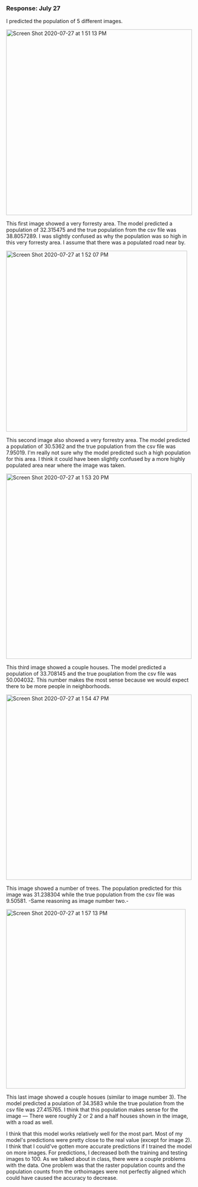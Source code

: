 ### Response: July 27

I predicted the population of 5 different images. 

<img width="501" alt="Screen Shot 2020-07-27 at 1 51 13 PM" src="https://user-images.githubusercontent.com/60228365/88575653-3aa37100-d012-11ea-9a40-901c0ef4ec73.png">

This first image showed a very forresty area. The model predicted a population of 32.315475 and the true population from the csv file was 38.8057289. I was slightly confused as why the population was so high in this very forresty area. I assume that there was a populated road near by.  


<img width="488" alt="Screen Shot 2020-07-27 at 1 52 07 PM" src="https://user-images.githubusercontent.com/60228365/88575667-3f682500-d012-11ea-87ac-ab3545db46fa.png">

This second image also showed a very forrestry area. The model predicted a population of 30.5362 and the true population from the csv file was 7.95019. I'm really not sure why the model predicted such a high population for this area. I think it could have been slightly confused by a more highly populated area near where the image was taken. 


<img width="500" alt="Screen Shot 2020-07-27 at 1 53 20 PM" src="https://user-images.githubusercontent.com/60228365/88575674-42fbac00-d012-11ea-9a0a-89603e300e3c.png">

This third image showed a couple houses. The model predicted a population of 33.708145 and the true pouplation from the csv file was 50.004032. This number makes the most sense because we would expect there to be more people in neighborhoods.

<img width="500" alt="Screen Shot 2020-07-27 at 1 54 47 PM" src="https://user-images.githubusercontent.com/60228365/88575686-45f69c80-d012-11ea-84c2-77f22e75069a.png">

This image showed a number of trees. The population predicted for this image was 31.238304 while the true population from the csv file was 9.50581. -Same reasoning as image number two.- 

<img width="484" alt="Screen Shot 2020-07-27 at 1 57 13 PM" src="https://user-images.githubusercontent.com/60228365/88575699-4858f680-d012-11ea-8200-8d005d118d1e.png">

This last image showed a couple hosues (similar to image number 3). The model predicted a poulation of 34.3583 while the true poulation from the csv file was 27.415765. I think that this population makes sense for the image –– There were roughly 2 or 2 and a half houses shown in the image, with a road as well.   

I think that this model works relatively well for the most part. Most of my model's predictions were pretty close to the real value (except for image 2). I think that I could've gotten more accurate predictions if I trained the model on more images. For predictions, I decreased both the training and testing images to 100. As we talked about in class, there were a couple problems with the data. One problem was that the raster population counts and the population counts from the orthoimages were not perfectly aligned which could have caused the accuracy to decrease.  
